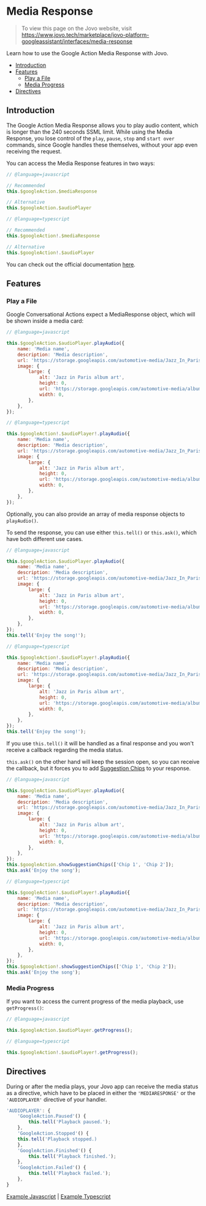 # Media Response

> To view this page on the Jovo website, visit https://www.jovo.tech/marketplace/jovo-platform-googleassistant/interfaces/media-response

Learn how to use the Google Action Media Response with Jovo.

* [Introduction](#introduction)
* [Features](#features)
  * [Play a File](#play-a-file)
  * [Media Progress](#media-progress)
* [Directives](#directives)


## Introduction

The Google Action Media Response allows you to play audio content, which is longer than the 240 seconds SSML limit. While using the Media Response, you lose control of the `play`, `pause`, `stop` and `start over` commands, since Google handles these themselves, without your app even receiving the request.

You can access the Media Response features in two ways:

```js
// @language=javascript

// Recommended
this.$googleAction.$mediaResponse

// Alternative
this.$googleAction.$audioPlayer

// @language=typescript

// Recommended
this.$googleAction!.$mediaResponse

// Alternative
this.$googleAction!.$audioPlayer
```

You can check out the official documentation [here](https://developers.google.com/assistant/conversational/prompts-media).

## Features

### Play a File

Google Conversational Actions expect a MediaResponse object, which will be shown inside a media card:

```javascript
// @language=javascript

this.$googleAction.$audioPlayer.playAudio({
	name: 'Media name',
	description: 'Media description',
	url: 'https://storage.googleapis.com/automotive-media/Jazz_In_Paris.mp3',
	image: {
		large: {
			alt: 'Jazz in Paris album art',
			height: 0,
			url: 'https://storage.googleapis.com/automotive-media/album_art.jpg',
			width: 0,
		},
	},
});

// @language=typescript

this.$googleAction!.$audioPlayer!.playAudio({
	name: 'Media name',
	description: 'Media description',
	url: 'https://storage.googleapis.com/automotive-media/Jazz_In_Paris.mp3',
	image: {
		large: {
			alt: 'Jazz in Paris album art',
			height: 0,
			url: 'https://storage.googleapis.com/automotive-media/album_art.jpg',
			width: 0,
		},
	},
});
```

Optionally, you can also provide an array of media response objects to `playAudio()`.

To send the response, you can use either `this.tell()` or `this.ask()`, which have both different use cases. 

```javascript
// @language=javascript

this.$googleAction.$audioPlayer.playAudio({
	name: 'Media name',
	description: 'Media description',
	url: 'https://storage.googleapis.com/automotive-media/Jazz_In_Paris.mp3',
	image: {
		large: {
			alt: 'Jazz in Paris album art',
			height: 0,
			url: 'https://storage.googleapis.com/automotive-media/album_art.jpg',
			width: 0,
		},
	},
});
this.tell('Enjoy the song!');

// @language=typescript

this.$googleAction!.$audioPlayer!.playAudio({
	name: 'Media name',
	description: 'Media description',
	url: 'https://storage.googleapis.com/automotive-media/Jazz_In_Paris.mp3',
	image: {
		large: {
			alt: 'Jazz in Paris album art',
			height: 0,
			url: 'https://storage.googleapis.com/automotive-media/album_art.jpg',
			width: 0,
		},
	},
});
this.tell('Enjoy the song!');
```

If you use `this.tell()` it will be handled as a final response and you won't receive a callback regarding the media status. 

`this.ask()` on the other hand will keep the session open, so you can receive the callback, but it forces you to add [Suggestion Chips](https://www.jovo.tech/marketplace/jovo-platform-googleassistant/visual-output#suggestion-chips) to your response.


```javascript
// @language=javascript

this.$googleAction.$audioPlayer.playAudio({
	name: 'Media name',
	description: 'Media description',
	url: 'https://storage.googleapis.com/automotive-media/Jazz_In_Paris.mp3',
	image: {
		large: {
			alt: 'Jazz in Paris album art',
			height: 0,
			url: 'https://storage.googleapis.com/automotive-media/album_art.jpg',
			width: 0,
		},
	},
});
this.$googleAction.showSuggestionChips(['Chip 1', 'Chip 2']);
this.ask('Enjoy the song');

// @language=typescript

this.$googleAction!.$audioPlayer!.playAudio({
	name: 'Media name',
	description: 'Media description',
	url: 'https://storage.googleapis.com/automotive-media/Jazz_In_Paris.mp3',
	image: {
		large: {
			alt: 'Jazz in Paris album art',
			height: 0,
			url: 'https://storage.googleapis.com/automotive-media/album_art.jpg',
			width: 0,
		},
	},
});
this.$googleAction!.showSuggestionChips(['Chip 1', 'Chip 2']);
this.ask('Enjoy the song');
```

### Media Progress

If you want to access the current progress of the media playback, use `getProgress()`:

```javascript
// @language=javascript

this.$googleAction.$audioPlayer.getProgress();

// @language=typescript

this.$googleAction!.$audioPlayer!.getProgress();
```

## Directives

During or after the media plays, your Jovo app can receive the media status as a directive, which have to be placed in either the `'MEDIARESPONSE'` or the `'AUDIOPLAYER'` directive of your handler.

```javascript
'AUDIOPLAYER': {
	'GoogleAction.Paused'() {
		this.tell('Playback paused.');
	},
	'GoogleAction.Stopped'() {
    this.tell('Playback stopped.)
	},
	'GoogleAction.Finished'() {
		this.tell('Playback finished.');
	},
	'GoogleAction.Failed'() {
		this.tell('Playback failed.');
	},
}
```

[Example Javascript](https://github.com/jovotech/jovo-framework/blob/master/examples/javascript/02_googleassistantconv/media-response/) | [Example Typescript](https://github.com/jovotech/jovo-framework/blob/master/examples/typescript/02_googleassistantconv/media-response/)
